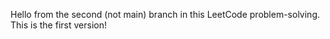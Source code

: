 Hello from the second (not main) branch in this LeetCode problem-solving.
This is the first version!
